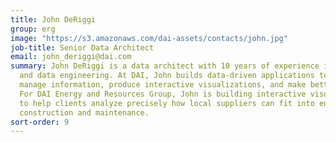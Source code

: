 ```yaml
---
title: John DeRiggi
group: erg
image: "https://s3.amazonaws.com/dai-assets/contacts/john.jpg"
job-title: Senior Data Architect
email: john_deriggi@dai.com
summary: John DeRiggi is a data architect with 10 years of experience in software
  and data engineering. At DAI, John builds data-driven applications to help projects
  manage information, produce interactive visualizations, and make better decisions.
  For DAI Energy and Resources Group, John is building interactive visualizations
  to help clients analyze precisely how local suppliers can fit into energy systems
  construction and maintenance.
sort-order: 9
---
```


